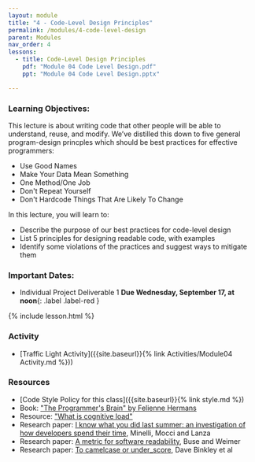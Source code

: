 ```yaml
---
layout: module
title: "4 - Code-Level Design Principles"
permalink: /modules/4-code-level-design
parent: Modules
nav_order: 4
lessons: 
  - title: Code-Level Design Principles
    pdf: "Module 04 Code Level Design.pdf"
    ppt: "Module 04 Code Level Design.pptx"

---
```

### Learning Objectives:
This lecture is about writing code that other people will be able to understand, reuse, and modify. We’ve distilled this down to five general program-design princples which should be best practices for effective programmers:
* Use Good Names
* Make Your Data Mean Something
* One Method/One Job
* Don't Repeat Yourself
* Don't Hardcode Things That Are Likely To Change


In this lecture, you will learn to:

* Describe the purpose of our best practices for code-level design
* List 5 principles for designing readable code, with examples
* Identify some violations of the practices and suggest ways to mitigate them

### Important Dates:
* Individual Project Deliverable 1 **Due Wednesday, September 17, at noon**{: .label .label-red }

{% include lesson.html %}

### Activity
* [Traffic Light Activity]({{site.baseurl}}{% link Activities/Module04 Activity.md %}))

### Resources
* [Code Style Policy for this class]({{site.baseurl}}{% link style.md %})
* Book: ["The Programmer's Brain" by Felienne Hermans](https://www.manning.com/books/the-programmers-brain)
* Resource: ["What is cognitive load"](https://theelearningcoach.com/learning/what-is-cognitive-load/)
* Research paper: [I know what you did last summer: an investigation of how developers spend their time](https://dl.acm.org/doi/10.5555/2820282.2820289), Minelli, Mocci and Lanza
* Research paper: [A metric for software readability](https://dl.acm.org/doi/10.1145/1390630.1390647), Buse and Weimer
* Research paper: [To camelcase or under_score](https://ieeexplore.ieee.org/document/5090039), Dave Binkley et al